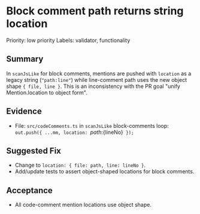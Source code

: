 # Block comment path returns string location

Priority: low priority
Labels: validator, functionality

## Summary

In `scanJsLike` for block comments, mentions are pushed with `location` as a legacy string (`"path:line"`) while line-comment path uses the new object shape `{ file, line }`. This is an inconsistency with the PR goal "unify Mention.location to object form".

## Evidence

- File: `src/codeComments.ts` in `scanJsLike` block-comments loop: `out.push({ ...mm, location: `${path}:${lineNo}` });`

## Suggested Fix

- Change to `location: { file: path, line: lineNo }`.
- Add/update tests to assert object-shaped locations for block comments.

## Acceptance

- All code-comment mention locations use object shape.
